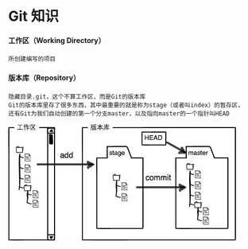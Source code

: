 # Git 知识
#### 工作区（Working Directory）
```
所创建编写的项目
```
#### 版本库（Repository）
```
隐藏目录.git，这个不算工作区，而是Git的版本库
Git的版本库里存了很多东西，其中最重要的就是称为stage（或者叫index）的暂存区，
还有Git为我们自动创建的第一个分支master，以及指向master的一个指针叫HEAD
```
![工作区与版本库](./img/0.jpg)

